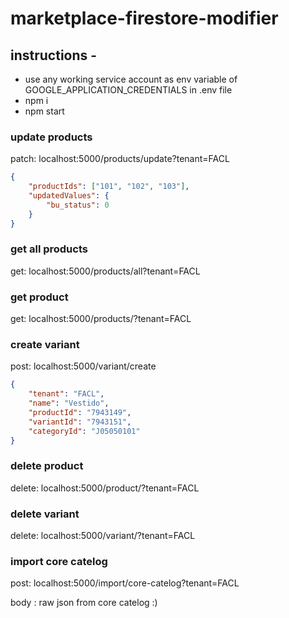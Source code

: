 # marketplace-firestore-modifier



## instructions -
 - use any working service account as env variable of GOOGLE_APPLICATION_CREDENTIALS in .env file
 - npm i
 - npm start
 
 
### update products

patch: localhost:5000/products/update?tenant=FACL

```json
{
    "productIds": ["101", "102", "103"],
    "updatedValues": {
        "bu_status": 0
    }
}
```


### get all products

get: localhost:5000/products/all?tenant=FACL


### get product

get: localhost:5000/products/<productId>?tenant=FACL


### create variant

post: localhost:5000/variant/create

```json
{
    "tenant": "FACL",
    "name": "Vestido",
    "productId": "7943149",
    "variantId": "7943151",
    "categoryId": "J05050101"
}
```

### delete product

delete: localhost:5000/product/<producdtId>?tenant=FACL


### delete variant

delete: localhost:5000/variant/<varinantId>?tenant=FACL
 
 
 ### import core catelog
 
 post: localhost:5000/import/core-catelog?tenant=FACL
 
 body : raw json from core catelog :)

